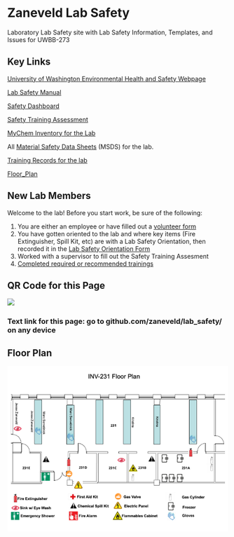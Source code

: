 # Zaneveld Lab Safety

Laboratory Lab Safety site with Lab Safety Information, Templates, and Issues for UWBB-273


## Key Links

[University of Washington Environmental Health and Safety Webpage](https://www.ehs.washington.edu/research-lab/laboratory-safety)

[Lab Safety Manual](https://ehs.washington.edu/system/files/resources/lsm.pdf)

[Safety Dashboard](https://labsurvey.ehs.washington.edu/pi/dashboard.php?IDlab=184&PI=Zaneveld&labID=ZANEVELD-184-1146)

[Safety Training Assessment](./resources/ehslabsafetytrainmatrix_JZ.png)

[MyChem Inventory for the Lab](https://mychem.ehs.washington.edu/Inventory/InventoryList?roomOwnerID=10873&page=1)

All [Material Safety Data Sheets](./MSDS/) (MSDS) for the lab.  

[Training Records for the lab](./Training)

[Floor_Plan](./Floor_Plan/INV_231_Floor_Plan.png)

## New Lab Members

Welcome to the lab! Before you start work, be sure of the following:
1. You are either an employee or have filled out a [volunteer form](https://www.uwb.edu/getattachment/stem/laboratories/links-and-forms/UWBofficialVolunteerWorkers.pdf?lang=en-US) 
2. You have gotten oriented to the lab and where key items (Fire Extinguisher, Spill Kit, etc) are with a Lab Safety Orientation, then recorded it in the [Lab Safety Orientation Form](https://docs.google.com/forms/d/e/1FAIpQLSeHqHJFNW4uB26Kx482ErE_dhOxjHXJt10eQYRgnki2GbXjMw/viewform?usp=pp_url)
3. Worked with a supervisor to fill out the Safety Training Assesment
4. [Completed required or recommended trainings](https://www.ehs.washington.edu/training/find-your-course?sort=title2&order=asc)

## QR Code for this Page

<img src="./resources/QR_code.png" width="400"  description="A QR code for accessing this page, github.com/zaneveld/lab_safety/">

### Text link for this page: go to github.com/zaneveld/lab_safety/ on any device

## Floor Plan

<img src="./Floor_Plan/INV_231_Floor_Plan.png" width="800"  description="A floor plan map for the Zaneveld Lab. Eyewash is by the Zaneveld Lab bench. Chemical shower is through 231E">
